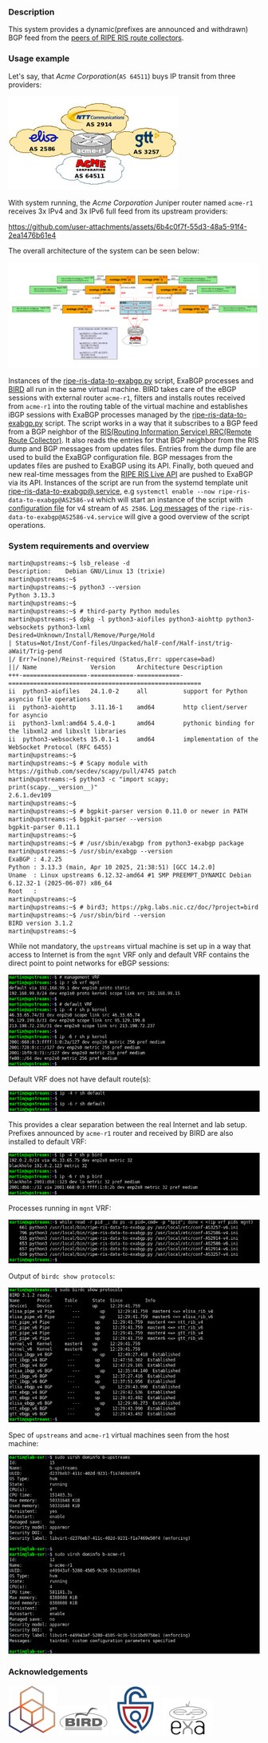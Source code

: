 ### Description

This system provides a dynamic(prefixes are announced and withdrawn) BGP feed from the [peers of RIPE RIS route collectors](https://www.ris.ripe.net/peerlist/all.shtml).

### Usage example

Let's say, that _Acme Corporation_(`AS 64511`) buys IP transit from three providers:

![ACME IP transit providers](https://github.com/tonusoo/ripe-ris-data-to-exabgp/blob/main/imgs/ACME_IP_transit_providers.jpg)

With system running, the _Acme Corporation_ Juniper router named `acme-r1` receives 3x IPv4 and 3x IPv6 full feed from its upstream providers:

https://github.com/user-attachments/assets/6b4c0f7f-55d3-48a5-91f4-2ea1476b61e4

The overall architecture of the system can be seen below:

![ripe-ris-data-to-exabgp architecture](https://github.com/tonusoo/ripe-ris-data-to-exabgp/blob/main/imgs/ripe-ris-data-to-exabgp_architecture.jpg)

Instances of the [ripe-ris-data-to-exabgp.py](https://github.com/tonusoo/ripe-ris-data-to-exabgp/blob/main/scripts-and-conf/usr/local/bin/ripe-ris-data-to-exabgp.py) script, ExaBGP processes and [BIRD](https://github.com/tonusoo/ripe-ris-data-to-exabgp/blob/main/scripts-and-conf/etc/bird/bird.conf) all run in the same virtual machine. BIRD takes care of the eBGP sessions with external router `acme-r1`, filters and installs routes received from `acme-r1` into the routing table of the virtual machine and establishes iBGP sessions with ExaBGP processes managed by the [ripe-ris-data-to-exabgp.py](https://github.com/tonusoo/ripe-ris-data-to-exabgp/blob/main/scripts-and-conf/usr/local/bin/ripe-ris-data-to-exabgp.py) script. The script works in a way that it subscribes to a BGP feed from a BGP neighbor of the [RIS(Routing Information Service) RRC(Remote Route Collector)](https://www.ris.ripe.net/peerlist/all.shtml). It also reads the entries for that BGP neighbor from the RIS dump and BGP messages from updates files. Entries from the dump file are used to build the ExaBGP configuration file. BGP messages from the updates files are pushed to ExaBGP using its API. Finally, both queued and new real-time messages from the [RIPE RIS Live API](https://ris-live.ripe.net/) are pushed to ExaBGP via its API. Instances of the script are run from the systemd template unit [ripe-ris-data-to-exabgp@.service](https://github.com/tonusoo/ripe-ris-data-to-exabgp/blob/main/scripts-and-conf/etc/systemd/system/ripe-ris-data-to-exabgp%40.service), e.g `systemctl enable --now ripe-ris-data-to-exabgp@AS2586-v4` which will start an instance of the script with [configuration file](https://github.com/tonusoo/ripe-ris-data-to-exabgp/blob/main/scripts-and-conf/usr/local/etc/conf-AS2586-v4.ini) for v4 stream of `AS 2586`. [Log messages](https://github.com/tonusoo/ripe-ris-data-to-exabgp/blob/main/ripe-ris-data-to-exabgp%40AS2586-v4_log_messages.txt) of the `ripe-ris-data-to-exabgp@AS2586-v4.service` will give a good overview of the script operations.


### System requirements and overview

```
martin@upstreams:~$ lsb_release -d
Description:    Debian GNU/Linux 13 (trixie)
martin@upstreams:~$
martin@upstreams:~$ python3 --version
Python 3.13.3
martin@upstreams:~$
martin@upstreams:~$ # third-party Python modules
martin@upstreams:~$ dpkg -l python3-aiofiles python3-aiohttp python3-websockets python3-lxml
Desired=Unknown/Install/Remove/Purge/Hold
| Status=Not/Inst/Conf-files/Unpacked/halF-conf/Half-inst/trig-aWait/Trig-pend
|/ Err?=(none)/Reinst-required (Status,Err: uppercase=bad)
||/ Name               Version      Architecture Description
+++-==================-============-============-======================================================
ii  python3-aiofiles   24.1.0-2     all          support for Python asyncio file operations
ii  python3-aiohttp    3.11.16-1    amd64        http client/server for asyncio
ii  python3-lxml:amd64 5.4.0-1      amd64        pythonic binding for the libxml2 and libxslt libraries
ii  python3-websockets 15.0.1-1     amd64        implementation of the WebSocket Protocol (RFC 6455)
martin@upstreams:~$
martin@upstreams:~$ # Scapy module with https://github.com/secdev/scapy/pull/4745 patch
martin@upstreams:~$ python3 -c "import scapy; print(scapy.__version__)"
2.6.1.dev109
martin@upstreams:~$
martin@upstreams:~$ # bgpkit-parser version 0.11.0 or newer in PATH
martin@upstreams:~$ bgpkit-parser --version
bgpkit-parser 0.11.1
martin@upstreams:~$
martin@upstreams:~$ # /usr/sbin/exabgp from python3-exabgp package
martin@upstreams:~$ /usr/sbin/exabgp --version
ExaBGP : 4.2.25
Python : 3.13.3 (main, Apr 10 2025, 21:38:51) [GCC 14.2.0]
Uname  : Linux upstreams 6.12.32-amd64 #1 SMP PREEMPT_DYNAMIC Debian 6.12.32-1 (2025-06-07) x86_64
Root   :
martin@upstreams:~$
martin@upstreams:~$ # bird3; https://pkg.labs.nic.cz/doc/?project=bird
martin@upstreams:~$ /usr/sbin/bird --version
BIRD version 3.1.2
martin@upstreams:~$
```

While not mandatory, the `upstreams` virtual machine is set up in a way that access to Internet is from the `mgnt` VRF only and default VRF contains the direct point to point networks for eBGP sessions:

![upstreams route tables](https://github.com/tonusoo/ripe-ris-data-to-exabgp/blob/main/imgs/upstreams_route_tables.jpg)

Default VRF does not have default route(s):

![upstreams default vrf static routes](https://github.com/tonusoo/ripe-ris-data-to-exabgp/blob/main/imgs/upstreams_default_vrf_static_routes.jpg)

This provides a clear separation between the real Internet and lab setup. Prefixes announced by `acme-r1` router and received by BIRD are also installed to default VRF:

![upstreams routes from bird](https://github.com/tonusoo/ripe-ris-data-to-exabgp/blob/main/imgs/upstreams_routes_from_bird.jpg)

Processes running in `mgnt` VRF:

![upstreams processes in mgnt vrf](https://github.com/tonusoo/ripe-ris-data-to-exabgp/blob/main/imgs/upstreams_processes_in_mgnt_vrf.jpg)

Output of `birdc show protocols`:

![upstreams_output of birdc](https://github.com/tonusoo/ripe-ris-data-to-exabgp/blob/main/imgs/upstreams_output_of_birdc.jpg)

Spec of `upstreams` and `acme-r1` virtual machines seen from the host machine:

![lab-svr virsh dominfo](https://github.com/tonusoo/ripe-ris-data-to-exabgp/blob/main/imgs/lab-svr_virsh_dominfo.jpg)


### Acknowledgements

[![ripe ncc logo](https://github.com/tonusoo/ripe-ris-data-to-exabgp/blob/main/imgs/ripe_ncc_logo.jpg)](https://www.ripe.net/analyse/internet-measurements/routing-information-service-ris/)
[![bird logo](https://github.com/tonusoo/ripe-ris-data-to-exabgp/blob/main/imgs/bird_logo.jpg)](https://bird.network.cz/)
[![bgpkit-parser](https://github.com/tonusoo/ripe-ris-data-to-exabgp/blob/main/imgs/bgpkit-parser_logo.jpg)](https://github.com/bgpkit/bgpkit-parser)
[![exabgp logo](https://github.com/tonusoo/ripe-ris-data-to-exabgp/blob/main/imgs/exabgp_logo.jpg)](https://github.com/Exa-Networks/exabgp)
